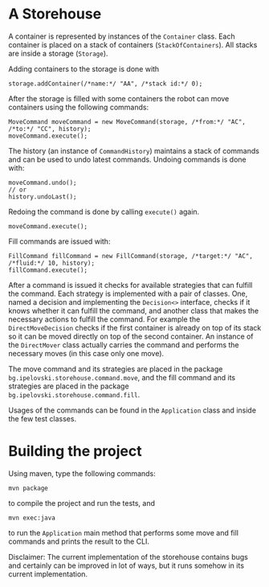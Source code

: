 # A Storehouse

A container is represented by instances of the `Container` class. Each container is placed on a stack of containers (`StackOfContainers`). All stacks are inside a storage (`Storage`).

Adding containers to the storage is done with
```
storage.addContainer(/*name:*/ "AA", /*stack id:*/ 0);
```

After the storage is filled with some containers the robot can move containers using the following commands:
```
MoveCommand moveCommand = new MoveCommand(storage, /*from:*/ "AC", /*to:*/ "CC", history);
moveCommand.execute();
```
The history (an instance of `CommandHistory`) maintains a stack of commands and can be used to undo latest commands.
Undoing commands is done with:
```
moveCommand.undo();
// or
history.undoLast();
```
Redoing the command is done by calling `execute()` again.
```
moveCommand.execute();
```

Fill commands are issued with:
```
FillCommand fillCommand = new FillCommand(storage, /*target:*/ "AC", /*fluid:*/ 10, history);
fillCommand.execute();
```

After a command is issued it checks for available strategies that can fulfill the command. Each strategy is implemented with a pair of classes. One, named a decision and implementing the `Decision<>` interface, checks if it knows whether it can fulfill the command, and another class that makes the necessary actions to fulfill the command. For example the `DirectMoveDecision` checks if the first container is already on top of its stack so it can be moved directly on top of the second container. An instance of the `DirectMover` class actually carries the command and performs the necessary moves (in this case only one move).

The move command and its strategies are placed in the package `bg.ipelovski.storehouse.command.move`, and the fill command and its strategies are placed in the package `bg.ipelovski.storehouse.command.fill`.

Usages of the commands can be found in the `Application` class and inside the few test classes.

# Building the project
Using maven, type the following commands:
```
mvn package
```
to compile the project and run the tests, and
```
mvn exec:java
```
to run the `Application` main method that performs some move and fill commands and prints the result to the CLI.

Disclaimer: The current implementation of the storehouse contains bugs and certainly can be improved in lot of ways, but it runs somehow in its current implementation.